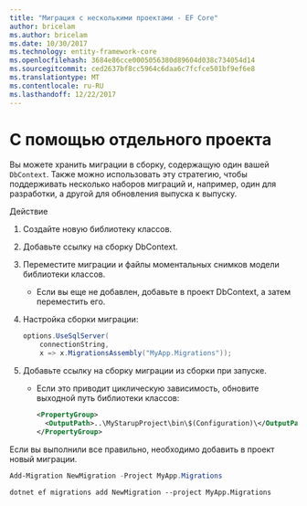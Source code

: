 ```yaml
---
title: "Миграция с несколькими проектами - EF Core"
author: bricelam
ms.author: bricelam
ms.date: 10/30/2017
ms.technology: entity-framework-core
ms.openlocfilehash: 3684e86cce0005056380d89604d038c734054d14
ms.sourcegitcommit: ced2637bf8cc5964c6daa6c7fcfce501bf9ef6e8
ms.translationtype: MT
ms.contentlocale: ru-RU
ms.lasthandoff: 12/22/2017
---
```

<a name="using-a-separate-project"></a>С помощью отдельного проекта
========================
Вы можете хранить миграции в сборку, содержащую один вашей `DbContext`. Также можно использовать эту стратегию, чтобы поддерживать несколько наборов миграций и, например, один для разработки, а другой для обновления выпуска к выпуску.

Действие

1. Создайте новую библиотеку классов.

2. Добавьте ссылку на сборку DbContext.

3. Переместите миграции и файлы моментальных снимков модели библиотеки классов.
   * Если вы еще не добавлен, добавьте в проект DbContext, а затем переместить его.

4. Настройка сборки миграции:

   ``` csharp
   options.UseSqlServer(
       connectionString,
       x => x.MigrationsAssembly("MyApp.Migrations"));
   ```

5. Добавьте ссылку на сборку миграции из сборки при запуске.
   * Если это приводит циклическую зависимость, обновите выходной путь библиотеки классов:

     ``` xml
     <PropertyGroup>
       <OutputPath>..\MyStarupProject\bin\$(Configuration)\</OutputPath>
     </PropertyGroup>
     ```

Если вы выполнили все правильно, необходимо добавить в проект новый миграции.

``` powershell
Add-Migration NewMigration -Project MyApp.Migrations
```
``` Console
dotnet ef migrations add NewMigration --project MyApp.Migrations
```
